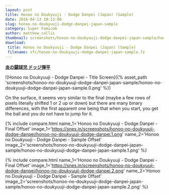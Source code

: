 ```yaml
---
layout: post
title: Honoo no Doukyuuji - Dodge Danpei (Japan) (Sample)
date: 2016-04-13 18:13:00
slug: honoo-no-doukyuuji-dodge-danpei-japan-sample
category: Super Famicom
author: matthew_callis
thumbnail: screenshots/honoo-no-doukyuuji-dodge-danpei-japan-sample/honoo-no-doukyuuji-dodge-danpei-japan-sample.0.png
download:
 title: Honoo no Doukyuuji - Dodge Danpei (Japan) (Sample)
 filename: sfc/honoo-no-doukyuuji-dodge-danpei-japan-sample.7z
---
```


__[炎の闘球児 ドッジ弾平](https://superfamicom.org/info/honoo-no-doukyuuji-dodge-danpei)__

![Honoo no Doukyuuji - Dodge Danpei - Title Screen]({% asset_path 'screenshots/honoo-no-doukyuuji-dodge-danpei-japan-sample/honoo-no-doukyuuji-dodge-danpei-japan-sample.0.png' %})

On the surface, it seems very similar to the final (maybe a few rows of pixels literally shifted 1 or 2 up or down) but there are many binary differences, with the first apparent one being that when you start, you get the ball and you do not have to jump for it.

{% include compare.html
    name_1='Honoo no Doukyuuji - Dodge Danpei - Final Offset'
    image_1='https://snes.in/screenshots/honoo-no-doukyuuji-dodge-danpei/honoo-no-doukyuuji-dodge-danpei.1.png'
    name_2='Honoo no Doukyuuji - Dodge Danpei - Sample Offset'
    image_2='screenshots/honoo-no-doukyuuji-dodge-danpei-japan-sample/honoo-no-doukyuuji-dodge-danpei-japan-sample.1.png'
%}

{% include compare.html
    name_1='Honoo no Doukyuuji - Dodge Danpei - Final Offset'
    image_1='https://snes.in/screenshots/honoo-no-doukyuuji-dodge-danpei/honoo-no-doukyuuji-dodge-danpei.2.png'
    name_2='Honoo no Doukyuuji - Dodge Danpei - Sample Offset'
    image_2='screenshots/honoo-no-doukyuuji-dodge-danpei-japan-sample/honoo-no-doukyuuji-dodge-danpei-japan-sample.2.png'
%}
